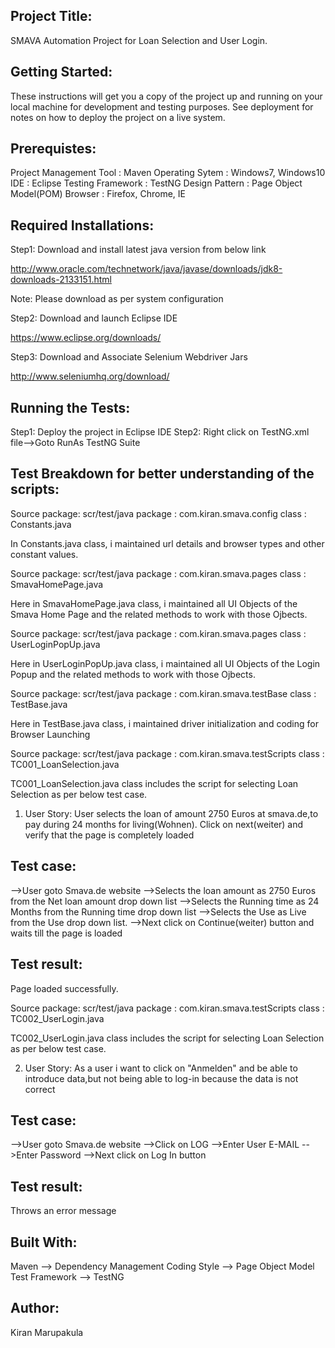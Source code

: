 Project Title:
---------------------------------------------------------------------------------------------------------------------

SMAVA Automation Project for Loan Selection and User Login.

Getting Started:
----------------------------------------------------------------------------------------------------------------------
These instructions will get you a copy of the project up and running on your local machine for development and testing 
purposes. See deployment for notes on how to deploy the project on a live system.

Prerequistes:
----------------------------------------------------------------------------------------------------------------------
Project Management Tool : Maven
Operating Sytem         : Windows7, Windows10
IDE                     : Eclipse
Testing Framework       : TestNG
Design Pattern          : Page Object Model(POM)
Browser                 : Firefox, Chrome, IE  


Required Installations:
----------------------------------------------------------------------------------------------------------------------
Step1: Download and install latest java version from below link

http://www.oracle.com/technetwork/java/javase/downloads/jdk8-downloads-2133151.html

Note: Please download as per system configuration

Step2: Download and launch Eclipse IDE

https://www.eclipse.org/downloads/

Step3: Download and Associate Selenium Webdriver Jars

http://www.seleniumhq.org/download/


Running the Tests:
-----------------------------------------------------------------------------------------------------------------------
Step1: Deploy the project in Eclipse IDE
Step2: Right click on TestNG.xml file-->Goto RunAs TestNG Suite

Test Breakdown for better understanding of the scripts:
------------------------------------------------------------------------------------------------------------------------

Source package: scr/test/java
package       : com.kiran.smava.config
class         : Constants.java

In Constants.java class, i maintained url details and browser types and other constant values.


Source package: scr/test/java
package       : com.kiran.smava.pages
class         : SmavaHomePage.java

Here in SmavaHomePage.java class, i maintained all UI Objects of the Smava Home Page and the related methods to work with
those Ojbects.


Source package: scr/test/java
package       : com.kiran.smava.pages
class         : UserLoginPopUp.java

Here in UserLoginPopUp.java class, i maintained all UI Objects of the Login Popup and the related methods to work with
those Ojbects.


Source package: scr/test/java
package       : com.kiran.smava.testBase
class         : TestBase.java

Here in TestBase.java class, i maintained driver initialization and coding for Browser Launching


Source package: scr/test/java
package       : com.kiran.smava.testScripts
class         : TC001_LoanSelection.java
                 
TC001_LoanSelection.java class includes the script for selecting Loan Selection as per below test case.

1. User Story: User selects the loan of amount 2750 Euros at smava.de,to pay during 24 months for living(Wohnen).
Click on next(weiter) and verify that the page is completely loaded

Test case:
----------
-->User goto Smava.de website
-->Selects the loan amount as 2750 Euros from the Net loan amount drop down list
-->Selects the Running time as 24 Months from the Running time drop down list
-->Selects the Use as Live from the Use drop down list.
-->Next click on Continue(weiter) button and waits till the page is loaded

Test result:
------------
Page loaded successfully.


Source package: scr/test/java
package       : com.kiran.smava.testScripts
class         : TC002_UserLogin.java

TC002_UserLogin.java class includes the script for selecting Loan Selection as per below test case.

2. User Story: As a user i want to click on "Anmelden" and be able to introduce data,but not being able to log-in
because the data is not correct

Test case:
----------
-->User goto Smava.de website
-->Click on LOG
-->Enter User E-MAIL
-->Enter Password
-->Next click on Log In button

Test result:
------------
Throws an error message



Built With:
------------------------------------------------------------------------------------------------------------------------- 

Maven          --> Dependency Management
Coding Style   --> Page Object Model
Test Framework --> TestNG


Author:
--------------------------------------------------------------------------------------------------------------------------

Kiran Marupakula